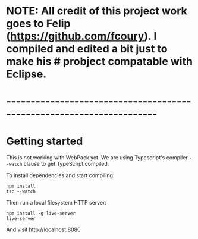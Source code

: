 # NOTE: All credit of this project work goes to Felip (https://github.com/fcoury). I compiled and edited a bit just to make his # probject compatable with Eclipse.
# ---------------------------------------------------------------------

# Getting started

This is not working with WebPack yet. We are using Typescript's compiler `--watch`
clause to get TypeScript compiled.

To install dependencies and start compiling:

```
npm install
tsc --watch
```

Then run a local filesystem HTTP server:

```
npm install -g live-server
live-server
```

And visit [http://localhost:8080](http://localhost:8080)
